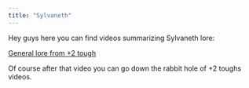 ```yaml
---
title: "Sylvaneth"
---
```


Hey guys here you can find videos summarizing Sylvaneth lore:  


[General lore from +2 tough](https://www.youtube.com/watch?v=FAdVhFzJf1c)

Of course after that video you can go down the rabbit hole of +2 toughs videos.

